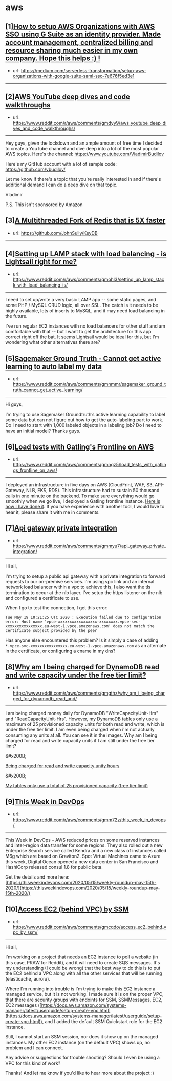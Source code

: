 # aws
## [1][How to setup AWS Organizations with AWS SSO using G Suite as an identity provider. Made account management, centralized billing and resource sharing much easier in my own company. Hope this helps :) !](https://www.reddit.com/r/aws/comments/gmn67i/how_to_setup_aws_organizations_with_aws_sso_using/)
- url: https://medium.com/serverless-transformation/setup-aws-organizations-with-google-suite-saml-sso-7e676f5ed3e1
---

## [2][AWS YouTube deep dives and code walkthroughs](https://www.reddit.com/r/aws/comments/gmdyy9/aws_youtube_deep_dives_and_code_walkthroughs/)
- url: https://www.reddit.com/r/aws/comments/gmdyy9/aws_youtube_deep_dives_and_code_walkthroughs/
---
Hey guys, given the lockdown and an ample amount of free time I decided to create a YouTube channel and dive deep into a lot of the most popular AWS topics. Here's the channel:
https://www.youtube.com/VladimirBudilov

Here's my GitHub account with a lot of sample code: 
https://github.com/vbudilov/

Let me know if there's a topic that you're really interested in and if there's additional demand I can do a deep dive on that topic. 

Vladimir

P.S. This isn't sponsored by Amazon
## [3][A Multithreaded Fork of Redis that is 5X faster](https://www.reddit.com/r/aws/comments/gm4lve/a_multithreaded_fork_of_redis_that_is_5x_faster/)
- url: https://github.com/JohnSully/KeyDB
---

## [4][Setting up LAMP stack with load balancing - is Lightsail right for me?](https://www.reddit.com/r/aws/comments/gmohl3/setting_up_lamp_stack_with_load_balancing_is/)
- url: https://www.reddit.com/r/aws/comments/gmohl3/setting_up_lamp_stack_with_load_balancing_is/
---
I need to set up/write a very basic LAMP app -- some static pages, and some PHP / MySQL CRUD logic, all over SSL.  The catch is it needs to be highly available, lots of inserts to MySQL, and it may need load balancing in the future.

I've run regular EC2 instances with no load balancers for other stuff and am comfortable with that -- but I want to get the architecture for this app correct right off the bat.  It seems Lightsail would be ideal for this, but I'm wondering what other alternatives there are?
## [5][Sagemaker Ground Truth - Cannot get active learning to auto label my data](https://www.reddit.com/r/aws/comments/gmnmmr/sagemaker_ground_truth_cannot_get_active_learning/)
- url: https://www.reddit.com/r/aws/comments/gmnmmr/sagemaker_ground_truth_cannot_get_active_learning/
---
Hi guys,

I’m trying to use Sagemaker Groundtruth’s active learning capability to label some data but can not figure out how to get the auto-labeling part to work. Do I need to start with 1,000 labeled objects in a labeling job? Do I need to have an initial model? Thanks guys.
## [6][Load tests with Gatling's Frontline on AWS](https://www.reddit.com/r/aws/comments/gmngz5/load_tests_with_gatlings_frontline_on_aws/)
- url: https://www.reddit.com/r/aws/comments/gmngz5/load_tests_with_gatlings_frontline_on_aws/
---
I deployed an infrastructure in five days on AWS (CloudFrint, WAF, S3, API-Gateway, NLB, EKS, RDS). This infrastructure had to sustain 50 thousand calls in one minute on the backend. To make sure everything would go smoothly when we go live, I deployed a Gatling frontline instance. [Here is how I have done it](https://www.padok.fr/en/blog/load-test-gatling-frontline-aws). If you have experience with another tool, I would love to hear it, please share it with me in comments.
## [7][Api gateway private integration](https://www.reddit.com/r/aws/comments/gmmyu7/api_gateway_private_integration/)
- url: https://www.reddit.com/r/aws/comments/gmmyu7/api_gateway_private_integration/
---
Hi all,

I'm trying to setup a public api gateway with a private integration to forward requests to our on-premise services. I'm using vpc link and an internal network load balancer within a vpc to achieve this, I also want the tls termination to occur at the nlb layer. I've setup the https listener on the nlb and configured a certificate to use.  


When I go to test the connection, I get this error: 

`Tue May 19 10:21:25 UTC 2020 : Execution failed due to configuration error: Host name 'vpce-xxxxxxxxxxxxxxxxx-xxxxxxxx.vpce-svc-xxxxxxxxxxxxxxxx.eu-west-1.vpce.amazonaws.com' does not match the certificate subject provided by the peer`  


Has anyone else encountered this problem? Is it simply a case of adding `*.vpce-svc-xxxxxxxxxxxxxxxx.eu-west-1.vpce.amazonaws.com` as an alternate in the certificate, or configuring a cname in my dns?
## [8][Why am I being charged for DynamoDB read and write capacity under the free tier limit?](https://www.reddit.com/r/aws/comments/gmgthz/why_am_i_being_charged_for_dynamodb_read_and/)
- url: https://www.reddit.com/r/aws/comments/gmgthz/why_am_i_being_charged_for_dynamodb_read_and/
---
I am being charged money daily for DynamoDB "WriteCapacityUnit-Hrs" and "ReadCapacityUnit-Hrs". However, my DynamoDB tables only use a maximum of 25 provisioned capacity units for both read and write, which is under the free tier limit. I am even being charged when i'm not actually consuming any units at all. You can see it in the images. Why am I being charged for read and write capacity units if I am still under the free tier limit?

&amp;#x200B;

[Being charged for read and write capacity unity hours](https://preview.redd.it/yxqr1vr95nz41.png?width=3787&amp;format=png&amp;auto=webp&amp;s=2b54519e4a82569a16d001dbb53683ea0d850619)

&amp;#x200B;

[My tables only use a total of 25 provisioned capacity \(free tier limit\)](https://preview.redd.it/nff6jv3c5nz41.png?width=2555&amp;format=png&amp;auto=webp&amp;s=26c0c1a589a15d628d60b600c11a49bcd56c7a08)
## [9][This Week in DevOps](https://www.reddit.com/r/aws/comments/gmm72z/this_week_in_devops/)
- url: https://www.reddit.com/r/aws/comments/gmm72z/this_week_in_devops/
---
This Week in DevOps – AWS reduced prices on some reserved instances and inter-region data transfer for some regions. They also rolled out a new Enterprise Search service called Kendra and a new class of instances called M6g which are based on Graviton2. Spot Virtual Machines came to Azure this week, Digital Ocean opened a new data center in San Francisco and HashiCorp released consul 1.8 for public beta.

Get the details and more here: [https://thisweekindevops.com/2020/05/15/weekly-roundup-may-15th-2020/](https://thisweekindevops.com/2020/05/15/weekly-roundup-may-15th-2020/)
## [10][Access EC2 (behind VPC) by SSM](https://www.reddit.com/r/aws/comments/gmcqdo/access_ec2_behind_vpc_by_ssm/)
- url: https://www.reddit.com/r/aws/comments/gmcqdo/access_ec2_behind_vpc_by_ssm/
---
Hi all,  


I'm working on a project that needs an EC2 instance to poll a website (in this case, PRAW for Reddit), and it will need to create SQS messages. It's my understanding (I could be wrong) that the best way to do this is to put the EC2 behind a VPC along with all the other services that will be running (elasticache, aurora).  


Where I'm running into trouble is I'm trying to make this EC2 instance a managed service, but it is not working. I made sure it is on the proper VPC, that there are security groups with endoints for SSM, SSMMessages, EC2, EC2 messages ([https://docs.aws.amazon.com/systems-manager/latest/userguide/setup-create-vpc.html](https://docs.aws.amazon.com/systems-manager/latest/userguide/setup-create-vpc.html)), and I added the default SSM Quickstart role for the EC2 instance.  


Still, I cannot start an SSM session, nor does it show up on the managed instances. My other EC2 instance (on the default VPC) shows up, no problem and I can connect.

Any advice or suggestions for trouble shooting? Should I even be using a VPC for this kind of work?  


Thanks! And let me know if you'd like to hear more about the project :)
